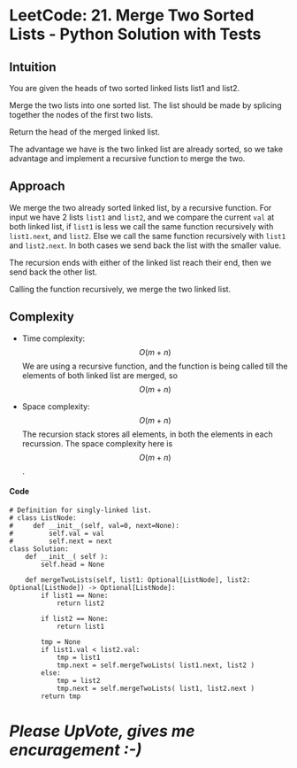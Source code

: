# LeetCode: 21. Merge Two Sorted Lists - Python Solution with Tests

## Intuition
You are given the heads of two sorted linked lists list1 and list2.

Merge the two lists into one sorted list. The list should be made by splicing together the nodes of the first two lists.

Return the head of the merged linked list.

The advantage we have is the two linked list are already sorted, so we take advantage and implement a recursive function to merge the two.

## Approach
We merge the two already sorted linked list, by a recursive function. For input we have 2 lists `list1` and `list2`, and we compare the current `val` at both linked list, if `list1` is less we call the same function recursively with `list1.next`, and `list2`. Else we call the same function recursively with `list1` and `list2.next`. In both cases we send back the list with the smaller value.

The recursion ends with either of the linked list reach their end, then we send back the other list.

Calling the function recursively, we merge the two linked list.

## Complexity
- Time complexity: $$O(m+n)$$
  We are using a recursive function, and the function is being called till the elements of both linked list are merged, so $$O(m+n)$$

- Space complexity: $$O(m+n)$$
  The recursion stack stores all elements, in both the elements in each recurssion. The space complexity here is $$O(m+n)$$.

#### Code
```python3 []
# Definition for singly-linked list.
# class ListNode:
#     def __init__(self, val=0, next=None):
#         self.val = val
#         self.next = next
class Solution:
	def __init__( self ):
		self.head = None
        
	def mergeTwoLists(self, list1: Optional[ListNode], list2: Optional[ListNode]) -> Optional[ListNode]:
		if list1 == None:
			return list2

		if list2 == None:
			return list1

		tmp = None
		if list1.val < list2.val:
			tmp = list1
			tmp.next = self.mergeTwoLists( list1.next, list2 )
		else:
			tmp = list2
			tmp.next = self.mergeTwoLists( list1, list2.next )
		return tmp

```

# *Please UpVote, gives me encuragement :-)*